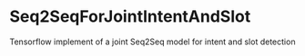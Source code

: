 # Seq2SeqForJointIntentAndSlot
Tensorflow implement of a joint Seq2Seq model for intent and slot detection 
